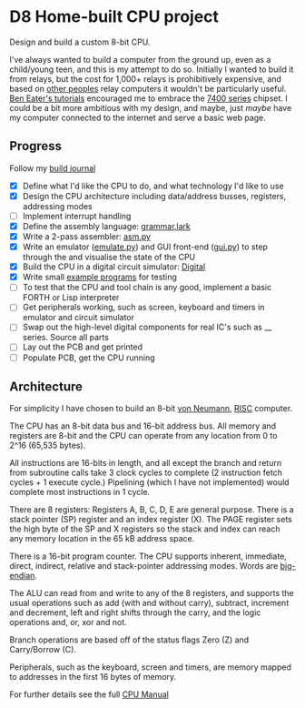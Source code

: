 # D8 Home-built CPU project
Design and build a custom 8-bit CPU.

I've always wanted to build a computer from the ground up, even as a child/young teen, and this is my attempt to do so. Initially I wanted to build it from relays, but the cost for 1,000+ relays is prohibitively expensive, and based on [other peoples](http://web.cecs.pdx.edu/~harry/Relay/) relay computers it wouldn't be particularly useful. [Ben Eater's tutorials](https://eater.net/8bit) encouraged me to embrace the [7400 series](https://en.wikipedia.org/wiki/List_of_7400-series_integrated_circuits) chipset. I could be a bit more ambitious with my design, and maybe, just _maybe_ have my computer connected to the internet and serve a basic web page.

## Progress
Follow my [build journal](/docs/journal.md)

- [x] Define what I'd like the CPU to do, and what technology I'd like to use
- [x] Design the CPU architecture including data/address busses, registers, addressing modes
- [ ] Implement interrupt handling
- [x] Define the assembly language: [grammar.lark](https://github.com/dalehumby/d8/blob/master/src/grammar.lark)
- [x] Write a 2-pass assembler: [asm.py](https://github.com/dalehumby/d8/blob/master/src/asm.py)
- [x] Write an emulator ([emulate.py](https://github.com/dalehumby/d8/blob/master/src/emulate.py)) and GUI front-end ([gui.py](https://github.com/dalehumby/d8/blob/master/src/gui.py)) to step through the and visualise the state of the CPU
- [x] Build the CPU in a digital circuit simulator: [Digital](https://github.com/dalehumby/d8/tree/master/Digital)
- [x] Write small [example programs](https://github.com/dalehumby/d8/tree/master/examples) for testing
- [ ] To test that the CPU and tool chain is any good, implement a basic FORTH or Lisp interpreter
- [ ] Get peripherals working, such as screen, keyboard and timers in emulator and circuit simulator
- [ ] Swap out the high-level digital components for real IC's such as __ series. Source all parts
- [ ] Lay out the PCB and get printed
- [ ] Populate PCB, get the CPU running

## Architecture
For simplicity I have chosen to build an 8-bit [von Neumann](https://en.wikipedia.org/wiki/Von_Neumann_architecture), [RISC](https://en.wikipedia.org/wiki/Reduced_instruction_set_computer) computer. 

The CPU has an 8-bit data bus and 16-bit address bus. All memory and registers are 8-bit and the CPU can operate from any location from 0 to 2^16 (65,535 bytes). 

All instructions are 16-bits in length, and all except the branch and return from subroutine calls take 3 clock cycles to complete (2 instruction fetch cycles + 1 execute cycle.) Pipelining (which I have not implemented) would complete most instructions in 1 cycle.

There are 8 registers: Registers A, B, C, D, E are general purpose. There is a stack pointer (SP) register and an index register (X). The PAGE register sets the high byte of the SP and X registers so the stack and index can reach any memory location in the 65 kB address space.

There is a 16-bit program counter. The CPU supports inherent, immediate, direct, indirect, relative and stack-pointer addressing modes. Words are [big-endian](https://en.wikipedia.org/wiki/Endianness).

The ALU can read from and write to any of the 8 registers, and supports the usual operations such as add (with and without carry), subtract, increment and decrement, left and right shifts through the carry, and the logic operations and, or, xor and not.

Branch operations are based off of the status flags Zero (Z) and Carry/Borrow (C).

Peripherals, such as the keyboard, screen and timers, are memory mapped to addresses in the first 16 bytes of memory.

For further details see the full [CPU Manual](https://docs.google.com/spreadsheets/d/1R_vZknDr0SD-eCZZS5yPU8j0XcCEtsu2B878DS3oAyU/edit?usp=sharing)

